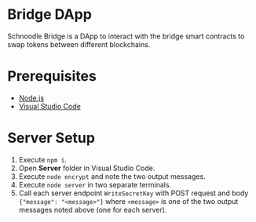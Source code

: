 # Bridge DApp
Schnoodle Bridge is a DApp to interact with the bridge smart contracts to swap tokens between different blockchains.

# Prerequisites
- [Node.js](https://nodejs.org/)
- [Visual Studio Code](https://code.visualstudio.com/)

# Server Setup
1. Execute `npm i`.
1. Open **Server** folder in Visual Studio Code.
1. Execute `node encrypt` and note the two output messages.
1. Execute `node server` in two separate terminals.
1. Call each server endpoint `WriteSecretKey` with POST request and body `{"message": "<message>"}` where `<message>` is one of the two output messages noted above (one for each server).